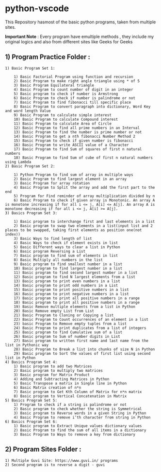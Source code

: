# python-vscode
This Repository hasmost of the basic python programs, taken from multiple sites.

**Important Note** : Every program have emultiple methods , they include my original logics and also from different sites like Geeks for Geeks
## 1) Program Practice Folder :

    1) Basic Program Set 1:

        1) Basic Factorial Program using function and recursion
        2) Basic Program to make right angle triangle using * of 5
        3) Basic Program Equilateral triangle
        4) Basic Program to count number of digit in an integer
        5) Basic program to check if number is Armstrong
        6) Basic Program to check if number is palindrome or not
        7) Basic Program to find fibonacci till specific place
        8) Basic Program to convert paragraph into dictionary, Word Key and word length Value
        9) Basic Program to calculate simple interest
        10) Basic Program to calculate Compound interest
        11) Basic Program to calculate Area of Circle
        12) Basic Program to find all prime numbers in an Interval
        13) Basic Program to find the number is prime number or not
        14) Basic Program to get a nth fibonacci Number Method 2
        15) Basic Program to check if given number is fibonacci
        16) Basic Program to write ASCII value of a Character
        17) Basic Program to find Sum of squares of first n natural numbers
        18) Basic Program to find Sum of cube of first n natural numbers using Lambda
    2) Basic Program Set 2:

        1) Python Program to find sum of array in multiple ways
        2) Basic Program to find largest element in an array
        3) Basic Program for array rotation
        4) Basic Program to Split the array and add the first part to the end
        5) Program for Find reminder of array multiplication divided by n
        6) Basic Program to check if given array is Monotonic. An array A is monotone increasing if for all i <= j, A[i] <= A[j]. An array A is monotone decreasing if for all i <= j, A[i] >= A[j].
    3) Basics Program Set 3:

        1) Basic program to interchange first and last elements in a list
        2) Basic program to swap two elements in a list(input list and 2 places to be swapped, taking first elements as position one(not index))
        3) Basic Ways to find length of list
        4) Basic Ways to check if element exists in list
        5) Basic Different ways to clear a list in Python
        6) Basic program Reversing a List
        7) Basic program to find sum of elements in list
        8) Basic Multiply all numbers in the list
        9) Basic program to find smallest number in a list
        10) Basic program to find largest number in a list
        11) Basic program to find second largest number in a list
        12) Basic program to find N largest elements from a list
        13) Basic program to print even numbers in a list
        14) Basic program to print odd numbers in a List
        15) Basic program to print positive numbers in a list
        16) Basic program to print negative numbers in a list
        17) Basic program to print all positive numbers in a range
        18) Basic program to print all positive numbers in a range
        19) Basic Remove multiple elements from a list in Python
        20) Basic Remove empty List from List
        21) Basic Program to Cloning or Copying a list
        22) Basic Program to Count occurrences of an element in a list
        23) basic Program to Remove empty tuples from a list
        24) Basic Program to print duplicates from a list of integers
        25) Basic program to find Cumulative sum of a list
        26) Basic program to Sum of number digits in List
        27) Basic program to written first name and last name from the list in Pythonic way
        28) Basic Program to Break a list into chunks of size N in Python
        29) Basic program to Sort the values of first list using second list in Python
    4) Basics Program Set 4:
        1) Basic program to add two Matrices
        2) Basic program to multiply two matrices
        3) Basic program for Matrix Product
        4) Adding and Subtracting Matrices in Python
        5) Basic Transpose a matrix in Single line in Python
        6) Basic Matrix creation of n*n
        7) Basic program to Get Kth Column of Matrix for n*n matrix
        8) Basic program to Vertical Concatenation in Matrix
    5) Basics Program Set 5:
        1) Program to check if a string is palindrome or not
        2) Basic program to check whether the string is Symmetrical
        3) Basic program to Reverse words in a given String in Python
        4) Basic Program to remove i’th character from string in Python
    6) Basics Program Set 6:
        1) Basic program to Extract Unique values dictionary values
        2) Basic Program to find the sum of all items in a dictionary
        3) Basic Program to Ways to remove a key from dictionary
## 2) Program Sites Folder :
    1) Multiple Guvi Site: https://www.guvi.in/ programs
    2) Second program is to reverse a digit - guvi